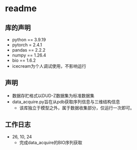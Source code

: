 #  readme

## 库的声明

* python == 3.9.19
* pytorch = 2.4.1
* pandas == 2.2.2
* numpy == 1.26.4
* bio == 1.6.2
* icecream为个人调试使用，不影响运行
## 声明
* 数据存贮格式以DUD-Z数据集为标准数据集
* data_acquire.py旨在从pdb获取序列信息与三维结构信息
  * 该库独立于模型之外，属于数据收集部分，仅运行一次即可。

## 工作日志

* 26, 10, 24
  * 完成data_acquire的BIO序列获取
